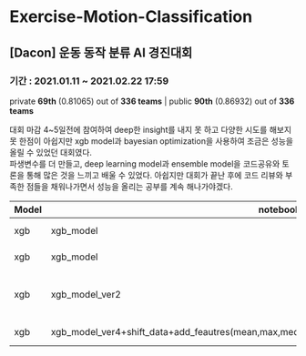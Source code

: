 # Exercise-Motion-Classification
## [Dacon] 운동 동작 분류 AI 경진대회
### 기간 : 2021.01.11 ~ 2021.02.22 17:59

private **69th** (0.81065) out of **336 teams** | public **90th** (0.86932) out of **336 teams**

대회 마감 4~5일전에 참여하여 deep한 insight를 내지 못 하고 다양한 시도를 해보지 못 한점이 아쉽지만 xgb model과 bayesian optimization을 사용하여 조금은 성능을 올릴 수 있었던 대회였다.  
파생변수를 더 만들고, deep learning model과 ensemble model을 코드공유와 토론을 통해 많은 것을 느끼고 배울 수 있었다. 아쉽지만 대회가 끝난 후에 코드 리뷰와 부족한 점들을 채워나가면서 성능을 올리는 공부를 계속 해나가야겠다. 



|Model|notebook_name|parameters|logloss|submission_name|
|--|--|--|--|--|
|xgb|xgb_model|'eta':0.1,'objective':'multi:softprob','max_depth':3,'eval_metric':'mlogloss','seed':0,'lambda':2,'num_class':61, num_boost_round=100,early_stopping_rounds=100,verbose_eval = 50 |1.05432	|xgb_model|
|xgb|xgb_model|'eta':0.1,'objective':'multi:softprob','max_depth':3,'eval_metric':'mlogloss','seed':0,'lambda':2,'alpha':2,'num_class':61, num_boost_round=200,early_stopping_rounds=100,verbose_eval = 50|1.05341|xgb_model_ver1|
|xgb|xgb_model_ver2|'colsample_bytree': 0.9543751822448909,'eval_metric': 'mlogloss','gamma': 2.3765993313084093,'lambda_val': 4.823723573634545,'learning_rate': 0.0320405651413064,'max_delta_step': 4.17743472256279,'max_depth': 2,'min_child_weight': 7.118213702774423,'num_class': 61,'objective': 'multi:softprob','subsample': 0.9532572056575737,num_boost_round=200|0.96465|xgb_model_ver2|
|xgb|xgb_model_ver4+shift_data+add_feautres(mean,max,median,std,quantile_75,quantile_25)+bayesian_optimization|'colsample_bytree': 0.4,'gamma': 0.001,'lambda_val': 5.0,'learning_rate': 0.2,'max_delta_step': 10.0,'max_depth': 2.0,'min_child_weight': 0.0,'subsample': 1.0,'eval_metric' = 'mlogloss''objective' = 'multi:softprob''num_class' = 61|**0.86932**	|xgb_model_ver4|   
